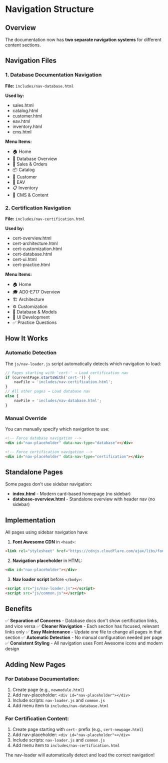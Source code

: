 # Navigation Structure

## Overview

The documentation now has **two separate navigation systems** for different content sections.

## Navigation Files

### 1. Database Documentation Navigation
**File:** `includes/nav-database.html`

**Used by:**
- sales.html
- catalog.html
- customer.html
- eav.html
- inventory.html
- cms.html

**Menu Items:**
- 🏠 Home
- 📖 Database Overview
- 🛒 Sales & Orders
- 📦 Catalog
- 👤 Customer
- 🔗 EAV
- 📋 Inventory
- 📝 CMS & Content

### 2. Certification Navigation
**File:** `includes/nav-certification.html`

**Used by:**
- cert-overview.html
- cert-architecture.html
- cert-customization.html
- cert-database.html
- cert-ui.html
- cert-practice.html

**Menu Items:**
- 🏠 Home
- 🎓 AD0-E717 Overview
- 🏗️ Architecture
- ⚙️ Customization
- 💾 Database & Models
- 🎨 UI Development
- ✅ Practice Questions

## How It Works

### Automatic Detection
The `js/nav-loader.js` script automatically detects which navigation to load:

```javascript
// Pages starting with 'cert-' → Load certification nav
if (currentPage.startsWith('cert-')) {
    navFile = 'includes/nav-certification.html';
}
// All other pages → Load database nav
else {
    navFile = 'includes/nav-database.html';
}
```

### Manual Override
You can manually specify which navigation to use:

```html
<!-- Force database navigation -->
<div id="nav-placeholder" data-nav-type="database"></div>

<!-- Force certification navigation -->
<div id="nav-placeholder" data-nav-type="certification"></div>
```

## Standalone Pages

Some pages don't use sidebar navigation:

- **index.html** - Modern card-based homepage (no sidebar)
- **database-overview.html** - Standalone overview with header nav (no sidebar)

## Implementation

All pages using sidebar navigation have:

1. **Font Awesome CDN** in `<head>`:
```html
<link rel="stylesheet" href="https://cdnjs.cloudflare.com/ajax/libs/font-awesome/6.4.0/css/all.min.css">
```

2. **Navigation placeholder** in HTML:
```html
<div id="nav-placeholder"></div>
```

3. **Nav loader script** before `</body>`:
```html
<script src="js/nav-loader.js"></script>
<script src="js/common.js"></script>
```

## Benefits

✅ **Separation of Concerns** - Database docs don't show certification links, and vice versa
✅ **Cleaner Navigation** - Each section has focused, relevant links only
✅ **Easy Maintenance** - Update one file to change all pages in that section
✅ **Automatic Detection** - No manual configuration needed per page
✅ **Consistent Styling** - All navigation uses Font Awesome icons and modern design

## Adding New Pages

### For Database Documentation:
1. Create page (e.g., `newmodule.html`)
2. Add nav-placeholder: `<div id="nav-placeholder"></div>`
3. Include scripts: `nav-loader.js` and `common.js`
4. Add menu item to `includes/nav-database.html`

### For Certification Content:
1. Create page starting with `cert-` prefix (e.g., `cert-newpage.html`)
2. Add nav-placeholder: `<div id="nav-placeholder"></div>`
3. Include scripts: `nav-loader.js` and `common.js`
4. Add menu item to `includes/nav-certification.html`

The nav-loader will automatically detect and load the correct navigation!

